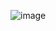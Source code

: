 ![image](https://github.com/shivam-0109/Calculator/assets/89032612/52887e52-e00e-472f-ac25-bce8fd843850)
